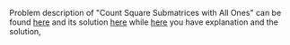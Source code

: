 Problem description of "Count Square Submatrices with All Ones" can be found 
[here](https://leetcode.com/problems/count-square-submatrices-with-all-ones/description/) and its solution
[here](https://github.com/aurimas13/Solutions-To-Problems/blob/main/LeetCode/Python%20Solutions/Count%20Square%20Submatrices%20with%20All%20Ones/count.py) 
while [here](https://leetcode.com/problems/count-square-submatrices-with-all-ones/description/) you have explanation and the solution,
